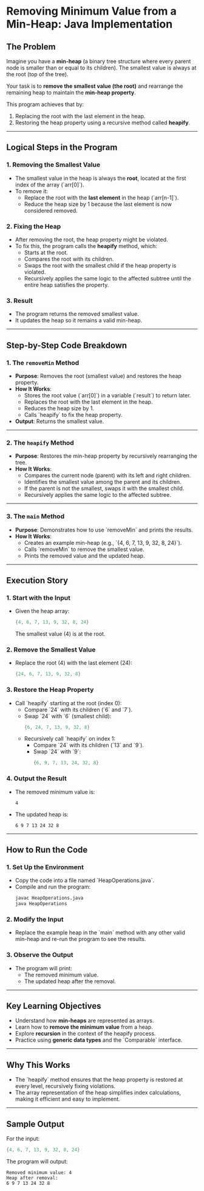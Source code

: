 
# Removing Minimum Value from a Min-Heap: Java Implementation

## **The Problem**
Imagine you have a **min-heap** (a binary tree structure where every parent node is smaller than or equal to its children). The smallest value is always at the root (top of the tree). 

Your task is to **remove the smallest value (the root)** and rearrange the remaining heap to maintain the **min-heap property**.

This program achieves that by:
1. Replacing the root with the last element in the heap.
2. Restoring the heap property using a recursive method called **heapify**.

---

## **Logical Steps in the Program**

### **1. Removing the Smallest Value**
- The smallest value in the heap is always the **root**, located at the first index of the array (\`arr[0]\`).
- To remove it:
  - Replace the root with the **last element** in the heap (\`arr[n-1]\`).
  - Reduce the heap size by 1 because the last element is now considered removed.

### **2. Fixing the Heap**
- After removing the root, the heap property might be violated.
- To fix this, the program calls the **heapify** method, which:
  - Starts at the root.
  - Compares the root with its children.
  - Swaps the root with the smallest child if the heap property is violated.
  - Recursively applies the same logic to the affected subtree until the entire heap satisfies the property.

### **3. Result**
- The program returns the removed smallest value.
- It updates the heap so it remains a valid min-heap.

---

## **Step-by-Step Code Breakdown**

### **1. The `removeMin` Method**
- **Purpose**: Removes the root (smallest value) and restores the heap property.
- **How It Works**:
  - Stores the root value (\`arr[0]\`) in a variable (\`result\`) to return later.
  - Replaces the root with the last element in the heap.
  - Reduces the heap size by 1.
  - Calls \`heapify\` to fix the heap property.
- **Output**: Returns the smallest value.

---

### **2. The `heapify` Method**
- **Purpose**: Restores the min-heap property by recursively rearranging the tree.
- **How It Works**:
  - Compares the current node (parent) with its left and right children.
  - Identifies the smallest value among the parent and its children.
  - If the parent is not the smallest, swaps it with the smallest child.
  - Recursively applies the same logic to the affected subtree.

---

### **3. The `main` Method**
- **Purpose**: Demonstrates how to use \`removeMin\` and prints the results.
- **How It Works**:
  - Creates an example min-heap (e.g., \`{4, 6, 7, 13, 9, 32, 8, 24}\`).
  - Calls \`removeMin\` to remove the smallest value.
  - Prints the removed value and the updated heap.

---

## **Execution Story**

### **1. Start with the Input**
- Given the heap array:
  ```java
  {4, 6, 7, 13, 9, 32, 8, 24}
  ```
  The smallest value (4) is at the root.

### **2. Remove the Smallest Value**
- Replace the root (4) with the last element (24):
  ```java
  {24, 6, 7, 13, 9, 32, 8}
  ```

### **3. Restore the Heap Property**
- Call \`heapify\` starting at the root (index 0):
  - Compare \`24\` with its children (\`6\` and \`7\`).
  - Swap \`24\` with \`6\` (smallest child):
    ```java
    {6, 24, 7, 13, 9, 32, 8}
    ```
  - Recursively call \`heapify\` on index 1:
    - Compare \`24\` with its children (\`13\` and \`9\`).
    - Swap \`24\` with \`9\`:
      ```java
      {6, 9, 7, 13, 24, 32, 8}
      ```

### **4. Output the Result**
- The removed minimum value is:
  ```plaintext
  4
  ```
- The updated heap is:
  ```plaintext
  6 9 7 13 24 32 8
  ```

---

## **How to Run the Code**

### **1. Set Up the Environment**
- Copy the code into a file named \`HeapOperations.java\`.
- Compile and run the program:
  ```bash
  javac HeapOperations.java
  java HeapOperations
  ```

### **2. Modify the Input**
- Replace the example heap in the \`main\` method with any other valid min-heap and re-run the program to see the results.

### **3. Observe the Output**
- The program will print:
  - The removed minimum value.
  - The updated heap after the removal.

---

## **Key Learning Objectives**
- Understand how **min-heaps** are represented as arrays.
- Learn how to **remove the minimum value** from a heap.
- Explore **recursion** in the context of the heapify process.
- Practice using **generic data types** and the \`Comparable\` interface.

---

## **Why This Works**
- The \`heapify\` method ensures that the heap property is restored at every level, recursively fixing violations.
- The array representation of the heap simplifies index calculations, making it efficient and easy to implement.

---

## **Sample Output**

For the input:
```java
{4, 6, 7, 13, 9, 32, 8, 24}
```

The program will output:
```plaintext
Removed minimum value: 4
Heap after removal: 
6 9 7 13 24 32 8
```
